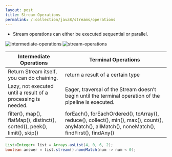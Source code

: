 ```yaml
---
layout: post
title: Stream Operations
permalink: /:collection/java8/streams/operations
---
```



* Stream operations can either be executed sequential or parallel.

![intermediate-operations]({{site.cdn}}/java/java8/intermediate-operations.png)
![stream-operations]({{site.cdn}}/java/java8/stream-operations.png)

|Intermediate Operations	| Terminal Operations|
---|---
Return Stream itself, you can do chaining.|return a result of a certain type
Lazy, not executed until a result of a processing is needed.|Eager, traversal of the Stream doesn’t begin until the terminal operation of the pipeline is executed.
filter(), map(), flatMap(), distinct(), sorted(), peek(), limit(), skip()|forEach(), forEachOrdered(), toArray(), reduce(), collect(), min(), max(), count(), anyMatch(), allMatch(), noneMatch(), findFirst(), findAny()

```java
List<Integer> list = Arrays.asList(4, 0, 6, 2); 
boolean answer = list.stream().noneMatch(num -> num < 0);
```
